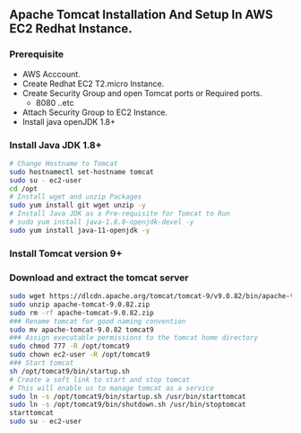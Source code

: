 ## Apache Tomcat Installation And Setup In AWS EC2 Redhat Instance.
### Prerequisite
+ AWS Acccount.
+ Create Redhat EC2 T2.micro Instance.
+ Create Security Group and open Tomcat ports or Required ports.
   + 8080 ..etc
+ Attach Security Group to EC2 Instance.
+ Install java openJDK 1.8+

### Install Java JDK 1.8+ 

``` sh
# Change Hostname to Tomcat
sudo hostnamectl set-hostname tomcat
sudo su - ec2-user
cd /opt
# Install wget and unzip Packages
sudo yum install git wget unzip -y
# Install Java JDK as a Pre-requisite for Tomcat to Run
# sudo yum install java-1.8.0-openjdk-devel -y
sudo yum install java-11-openjdk -y
```
### Install Tomcat version 9+
### Download and extract the tomcat server
``` sh
sudo wget https://dlcdn.apache.org/tomcat/tomcat-9/v9.0.82/bin/apache-tomcat-9.0.82.zip
sudo unzip apache-tomcat-9.0.82.zip
sudo rm -rf apache-tomcat-9.0.82.zip
### Rename tomcat for good naming convention
sudo mv apache-tomcat-9.0.82 tomcat9  
### Assign executable permissions to the tomcat home directory
sudo chmod 777 -R /opt/tomcat9
sudo chown ec2-user -R /opt/tomcat9
### Start tomcat
sh /opt/tomcat9/bin/startup.sh
# Create a soft link to start and stop tomcat
# This will enable us to manage tomcat as a service
sudo ln -s /opt/tomcat9/bin/startup.sh /usr/bin/starttomcat
sudo ln -s /opt/tomcat9/bin/shutdown.sh /usr/bin/stoptomcat
starttomcat
sudo su - ec2-user
```

